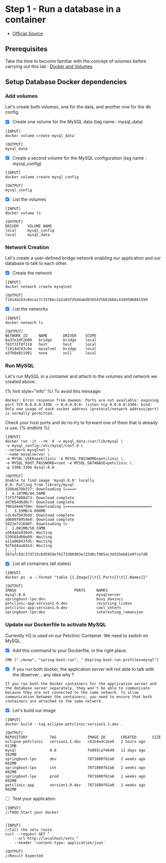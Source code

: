 # Step 1 - Run a database in a container

* [Official Source](https://docs.docker.com/language/java/develop/#run-a-database-in-a-container)

## Prerequisites

Take the time to become familiar with the concept of volumes before carrying out this lab : [Docker and Volumes](https://docs.docker.com/storage/volumes/).

## Setup Database Docker dependencies

### Add volumes

Let's create both volumes, one for the data, and another one for the db config.

* [x] Create one volume for the MySQL data (tag name : mysql_data)

```
[INPUT]
docker volume create mysql_data

[OUTPUT]
mysql_data
```

* [x] Create a second volume for the MySQL configuration (tag name : mysql_config)

```
[INPUT]
docker volume create mysql_config

[OUTPUT]
mysql_config
```

* [x] List the volumes

```
[INPUT]
docker volume ls  

[OUTPUT]
DRIVER    VOLUME NAME
local     mysql_config
local     mysql_data
```

### Network Creation

Let's create a user-defined bridge network enabling our application and our database to talk to each other.

* [x] Create the network

```
[INPUT]
docker network create mysqlnet

[OUTPUT]
71814d243c0ecac7c337bbc2a2a93fd5d4abd9365475b61b66c4349506041599
```

* [x] List the networks

```
[INPUT]
docker network ls

[OUTPUT]
NETWORK ID     NAME       DRIVER    SCOPE
8a3fe1df2b00   bridge     bridge    local
f81f31f8f218   host       host      local
71814d243c0e   mysqlnet   bridge    local
a3768e021991   none       null      local
```

### Run MySQL

Let's run MySQL in a container and attach to the volumes and network we created above.

{% hint style="info" %}
To avoid this message:
```
docker: Error response from daemon: Ports are not available: exposing port TCP 0.0.0.0:3306 -> 0.0.0.0:0: listen tcp 0.0.0.0:3306: bind: Only one usage of each socket address (protocol/network address/port) is normally permitted.
```
Check your host ports and do no try to forward one of them that is already is use.
{% endhint %}

```
[INPUT]
docker run -it --rm -d -v mysql_data:/var/lib/mysql \
-v mysql_config:/etc/mysql/conf.d \
--network mysqlnet \
--name mysqlserver \
-e MYSQL_USER=petclinic -e MYSQL_PASSWORD=petclinic \
-e MYSQL_ROOT_PASSWORD=root -e MYSQL_DATABASE=petclinic \
-p 3306:3306 mysql:8.0

[OUTPUT]
Unable to find image 'mysql:8.0' locally
8.0: Pulling from library/mysql
328ba678bf27: Downloading [====>                                              ]  4.107MB/44.56MB
f3f5ff008d73: Download complete
dd7054d6d0c7: Download complete
70b5d4e8750e: Downloading [======================================>            ]   3.55MB/4.608MB
cdc4a7b43bdd: Download complete
a0608f8959e0: Download complete
5823e721608f: Downloading [>                                                  ]  1.081MB/58.59MB
a564ada930a9: Waiting
539565d00e89: Waiting
a11a06843fd5: Waiting
92f6d4aa041d: Waiting
[...]
2b7afc93c37d715c6d592de78173386903e123d0c7065ac34329ab81e9fcefd8
```

* [x] List all containers (all states)

```
[INPUT]
docker ps -a --format "table {{.Image}}\t{{.Ports}}\t{{.Names}}"

[OUTPUT]
IMAGE                          PORTS     NAMES
mysql:8.0                                mysqlserver
springboot-lpo:dev                       busy_davinci
petclinic-app:version1.0.dev             recursing_liskov
petclinic-app:version1.0.dev             cool_shtern
springboot-lpo:dev                       interesting_ramanujan
```

### Update our Dockerfile to activate MySQL

Currently H2 is used on our Petclinic Container. We need to switch on MySQL.

* [x] Add this command to your Dockerfile, in the right place.

```
CMD ["./mvnw", "spring-boot:run", "-Dspring-boot.run.profiles=mysql"]
```

* [x] If you run both docker, the application server will not able to talk with the dbserver... any idea why ?

```
If you run both the Docker containers for the application server and the database server separately, they won't be able to communicate because they are not connected to the same network. To allow communication between the containers, you need to ensure that both containers are attached to the same network.
```

* [x] Let's build our image

```
[INPUT]
docker build --tag eclipse-petclinic:version1.1.dev .

[OUTPUT]
REPOSITORY          TAG              IMAGE ID       CREATED       SIZE
eclipse-petclinic   version1.1.dev   c81b4edc2ea9   2 hours ago   611MB
mysql               8.0              fe893ca74649   11 days ago   592MB
springboot-lpo      dev              7871880f62a8   2 weeks ago   602MB
springboot-lpo      int              7871880f62a8   2 weeks ago   602MB
springboot-lpo      prod             7871880f62a8   2 weeks ago   602MB
petclinic-app       version1.0.dev   7871880f62a8   2 weeks ago   602MB
```

* [ ] Test your application

```
[INPUT]
//TODO Start your docker


[INPUT]
//Call the vets route
curl --request GET ^
    --url http://localhost/vets ^
    --header 'content-type: application/json'

[OUTPUT]
//Result Expected
```

